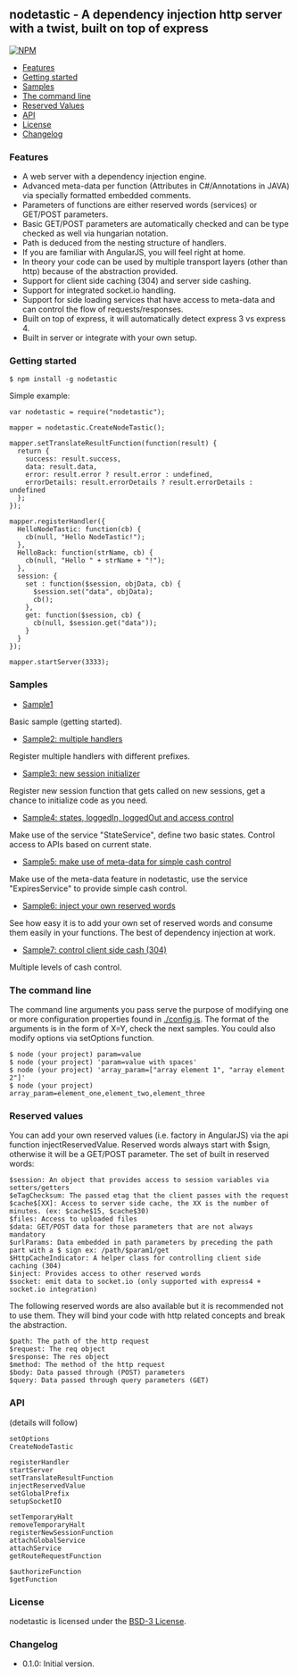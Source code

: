 ## nodetastic - A dependency injection http server with a twist, built on top of express

[![NPM](https://nodei.co/npm/nodetastic.png?mini=true)](https://nodei.co/npm/nodetastic/)

* [Features](#features)
* [Getting started](#getting-started)
* [Samples](#samples)
* [The command line](#the-command-line)
* [Reserved Values](#reserved-values)
* [API](#api)
* [License](#license)
* [Changelog](#changelog)

### Features

* A web server with a dependency injection engine.
* Advanced meta-data per function (Attributes in C#/Annotations in JAVA) via specially formatted embedded comments.
* Parameters of functions are either reserved words (services) or GET/POST parameters.
* Basic GET/POST parameters are automatically checked and can be type checked as well via hungarian notation.
* Path is deduced from the nesting structure of handlers.
* If you are familiar with AngularJS, you will feel right at home.
* In theory your code can be used by multiple transport layers (other than http) because of the abstraction provided.
* Support for client side caching (304) and server side cashing.
* Support for integrated socket.io handling.
* Support for side loading services that have access to meta-data and can control the flow of requests/responses.
* Built on top of express, it will automatically detect express 3 vs express 4.
* Built in server or integrate with your own setup.

### Getting started

    $ npm install -g nodetastic

Simple example:

    var nodetastic = require("nodetastic");

    mapper = nodetastic.CreateNodeTastic();

    mapper.setTranslateResultFunction(function(result) {
      return {
        success: result.success,
        data: result.data,
        error: result.error ? result.error : undefined,
        errorDetails: result.errorDetails ? result.errorDetails : undefined
      };
    });

    mapper.registerHandler({
      HelloNodeTastic: function(cb) {
        cb(null, "Hello NodeTastic!");
      },
      HelloBack: function(strName, cb) {
        cb(null, "Hello " + strName + "!");
      },
      session: {
        set : function($session, objData, cb) {
          $session.set("data", objData);
          cb();
        },
        get: function($session, cb) {
          cb(null, $session.get("data"));
        }
      }
    });

    mapper.startServer(3333);

### Samples

* [Sample1](http://bitbucket.org/ralphv/nodetastic/src/master/samples/sample1.js)

Basic sample (getting started).

* [Sample2: multiple handlers](http://bitbucket.org/ralphv/nodetastic/src/master/samples/sample2-multi-handlers.js)

Register multiple handlers with different prefixes.

* [Sample3: new session initializer](http://bitbucket.org/ralphv/nodetastic/src/master/samples/sample3-reg-new-session-fn.js)

Register new session function that gets called on new sessions, get a chance to initialize code as you need.

* [Sample4: states, loggedIn, loggedOut and access control](http://bitbucket.org/ralphv/nodetastic/src/master/samples/sample4-states-login-logout.js)

Make use of the service "StateService", define two basic states. Control access to APIs based on current state.

* [Sample5: make use of meta-data for simple cash control](http://bitbucket.org/ralphv/nodetastic/src/master/samples/sample5-meta-data-expires.js)

Make use of the meta-data feature in nodetastic, use the service "ExpiresService" to provide simple cash control.

* [Sample6: inject your own reserved words](http://bitbucket.org/ralphv/nodetastic/src/master/samples/sample6-custom-reserved-words.js)

See how easy it is to add your own set of reserved words and consume them easily in your functions.
The best of dependency injection at work.

* [Sample7: control client side cash (304)](http://bitbucket.org/ralphv/nodetastic/src/master/samples/sample7-client-cache.js)

Multiple levels of cash control.

### The command line

The command line arguments you pass serve the purpose of modifying one or more configuration properties found in [./config.js](http://bitbucket.org/ralphv/nodetastic/src/master/config.js).
The format of the arguments is in the form of X=Y, check the next samples.
You could also modify options via setOptions function.

    $ node (your project) param=value
    $ node (your project) 'param=value with spaces'
    $ node (your project) 'array_param=["array element 1", "array element 2"]'
    $ node (your project) array_param=element_one,element_two,element_three

### Reserved values

You can add your own reserved values (i.e. factory in AngularJS) via the api function injectReservedValue.
Reserved words always start with $sign, otherwise it will be a GET/POST parameter.
The set of built in reserved words:

    $session: An object that provides access to session variables via setters/getters
    $eTagChecksum: The passed etag that the client passes with the request
    $cache$[XX]: Access to server side cache, the XX is the number of minutes. (ex: $cache$15, $cache$30)
    $files: Access to uploaded files
    $data: GET/POST data for those parameters that are not always mandatory
    $urlParams: Data embedded in path parameters by preceding the path part with a $ sign ex: /path/$param1/get
    $HttpCacheIndicator: A helper class for controlling client side caching (304)
    $inject: Provides access to other reserved words
    $socket: emit data to socket.io (only supported with express4 + socket.io integration)

The following reserved words are also available but it is recommended not to use them.
They will bind your code with http related concepts and break the abstraction.

    $path: The path of the http request
    $request: The req object
    $response: The res object
    $method: The method of the http request
    $body: Data passed through (POST) parameters
    $query: Data passed through query parameters (GET)

### API

(details will follow)

    setOptions
    CreateNodeTastic

    registerHandler
    startServer
    setTranslateResultFunction
    injectReservedValue
    setGlobalPrefix
    setupSocketIO

    setTemporaryHalt
    removeTemporaryHalt
    registerNewSessionFunction
    attachGlobalService
    attachService
    getRouteRequestFunction

    $authorizeFunction
    $getFunction

### License

nodetastic is licensed under the [BSD-3 License](http://bitbucket.com/ralphv/nodetastic/raw/master/LICENSE).

### Changelog

* 0.1.0: Initial version.